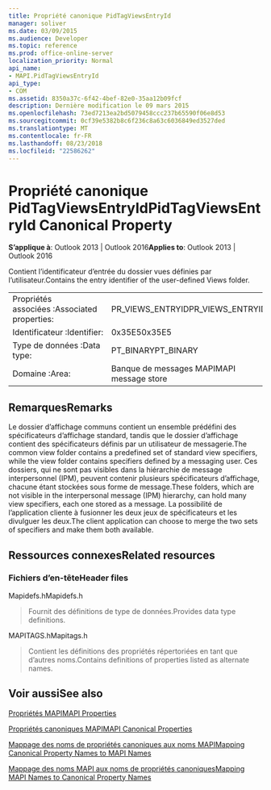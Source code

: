 ```yaml
---
title: Propriété canonique PidTagViewsEntryId
manager: soliver
ms.date: 03/09/2015
ms.audience: Developer
ms.topic: reference
ms.prod: office-online-server
localization_priority: Normal
api_name:
- MAPI.PidTagViewsEntryId
api_type:
- COM
ms.assetid: 8350a37c-6f42-4bef-82e0-35aa12b09fcf
description: Dernière modification le 09 mars 2015
ms.openlocfilehash: 73ed7213ea2bd5079458ccc237b65590f06e8d53
ms.sourcegitcommit: 0cf39e5382b8c6f236c8a63c6036849ed3527ded
ms.translationtype: MT
ms.contentlocale: fr-FR
ms.lasthandoff: 08/23/2018
ms.locfileid: "22586262"
---
```

# <a name="pidtagviewsentryid-canonical-property"></a><span data-ttu-id="15f91-103">Propriété canonique PidTagViewsEntryId</span><span class="sxs-lookup"><span data-stu-id="15f91-103">PidTagViewsEntryId Canonical Property</span></span>

  
  
<span data-ttu-id="15f91-104">**S’applique à**: Outlook 2013 | Outlook 2016</span><span class="sxs-lookup"><span data-stu-id="15f91-104">**Applies to**: Outlook 2013 | Outlook 2016</span></span> 
  
<span data-ttu-id="15f91-105">Contient l’identificateur d’entrée du dossier vues définies par l’utilisateur.</span><span class="sxs-lookup"><span data-stu-id="15f91-105">Contains the entry identifier of the user-defined Views folder.</span></span>
  
|||
|:-----|:-----|
|<span data-ttu-id="15f91-106">Propriétés associées :</span><span class="sxs-lookup"><span data-stu-id="15f91-106">Associated properties:</span></span>  <br/> |<span data-ttu-id="15f91-107">PR_VIEWS_ENTRYID</span><span class="sxs-lookup"><span data-stu-id="15f91-107">PR_VIEWS_ENTRYID</span></span>  <br/> |
|<span data-ttu-id="15f91-108">Identificateur :</span><span class="sxs-lookup"><span data-stu-id="15f91-108">Identifier:</span></span>  <br/> |<span data-ttu-id="15f91-109">0x35E5</span><span class="sxs-lookup"><span data-stu-id="15f91-109">0x35E5</span></span>  <br/> |
|<span data-ttu-id="15f91-110">Type de données :</span><span class="sxs-lookup"><span data-stu-id="15f91-110">Data type:</span></span>  <br/> |<span data-ttu-id="15f91-111">PT_BINARY</span><span class="sxs-lookup"><span data-stu-id="15f91-111">PT_BINARY</span></span>  <br/> |
|<span data-ttu-id="15f91-112">Domaine :</span><span class="sxs-lookup"><span data-stu-id="15f91-112">Area:</span></span>  <br/> |<span data-ttu-id="15f91-113">Banque de messages MAPI</span><span class="sxs-lookup"><span data-stu-id="15f91-113">MAPI message store</span></span>  <br/> |
   
## <a name="remarks"></a><span data-ttu-id="15f91-114">Remarques</span><span class="sxs-lookup"><span data-stu-id="15f91-114">Remarks</span></span>

<span data-ttu-id="15f91-115">Le dossier d’affichage communs contient un ensemble prédéfini des spécificateurs d’affichage standard, tandis que le dossier d’affichage contient des spécificateurs définis par un utilisateur de messagerie.</span><span class="sxs-lookup"><span data-stu-id="15f91-115">The common view folder contains a predefined set of standard view specifiers, while the view folder contains specifiers defined by a messaging user.</span></span> <span data-ttu-id="15f91-116">Ces dossiers, qui ne sont pas visibles dans la hiérarchie de message interpersonnel (IPM), peuvent contenir plusieurs spécificateurs d’affichage, chacune étant stockées sous forme de message.</span><span class="sxs-lookup"><span data-stu-id="15f91-116">These folders, which are not visible in the interpersonal message (IPM) hierarchy, can hold many view specifiers, each one stored as a message.</span></span> <span data-ttu-id="15f91-117">La possibilité de l’application cliente à fusionner les deux jeux de spécificateurs et les divulguer les deux.</span><span class="sxs-lookup"><span data-stu-id="15f91-117">The client application can choose to merge the two sets of specifiers and make them both available.</span></span>
  
## <a name="related-resources"></a><span data-ttu-id="15f91-118">Ressources connexes</span><span class="sxs-lookup"><span data-stu-id="15f91-118">Related resources</span></span>

### <a name="header-files"></a><span data-ttu-id="15f91-119">Fichiers d’en-tête</span><span class="sxs-lookup"><span data-stu-id="15f91-119">Header files</span></span>

<span data-ttu-id="15f91-120">Mapidefs.h</span><span class="sxs-lookup"><span data-stu-id="15f91-120">Mapidefs.h</span></span>
  
> <span data-ttu-id="15f91-121">Fournit des définitions de type de données.</span><span class="sxs-lookup"><span data-stu-id="15f91-121">Provides data type definitions.</span></span>
    
<span data-ttu-id="15f91-122">MAPITAGS.h</span><span class="sxs-lookup"><span data-stu-id="15f91-122">Mapitags.h</span></span>
  
> <span data-ttu-id="15f91-123">Contient les définitions des propriétés répertoriées en tant que d’autres noms.</span><span class="sxs-lookup"><span data-stu-id="15f91-123">Contains definitions of properties listed as alternate names.</span></span>
    
## <a name="see-also"></a><span data-ttu-id="15f91-124">Voir aussi</span><span class="sxs-lookup"><span data-stu-id="15f91-124">See also</span></span>



[<span data-ttu-id="15f91-125">Propriétés MAPI</span><span class="sxs-lookup"><span data-stu-id="15f91-125">MAPI Properties</span></span>](mapi-properties.md)
  
[<span data-ttu-id="15f91-126">Propriétés canoniques MAPI</span><span class="sxs-lookup"><span data-stu-id="15f91-126">MAPI Canonical Properties</span></span>](mapi-canonical-properties.md)
  
[<span data-ttu-id="15f91-127">Mappage des noms de propriétés canoniques aux noms MAPI</span><span class="sxs-lookup"><span data-stu-id="15f91-127">Mapping Canonical Property Names to MAPI Names</span></span>](mapping-canonical-property-names-to-mapi-names.md)
  
[<span data-ttu-id="15f91-128">Mappage des noms MAPI aux noms de propriétés canoniques</span><span class="sxs-lookup"><span data-stu-id="15f91-128">Mapping MAPI Names to Canonical Property Names</span></span>](mapping-mapi-names-to-canonical-property-names.md)

